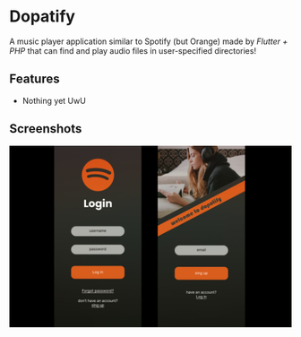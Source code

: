 # Dopatify

A music player application similar to Spotify (but Orange) made by _Flutter + PHP_ that can find and play audio files in user-specified directories!

## Features

- Nothing yet UwU

## Screenshots

<p align="center">
<img src="./assets/Overview.png" alt="Dopatify Overview"/>
</p>